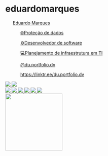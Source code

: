 # eduardomarques
<div>
    <ul><a href="https://linktr.ee/du.portfolio.dv">Eduardo Marques</a><u/>
    <ul>🌐Proteção de dados</ul>
    <ul>⚙️Desenvolvedor de software</ul>
    <ul>💻Planejamento de infraestrutura em TI</ul>
    <ul>@du.portfolio.dv</ul>
    <ul>https://linktr.ee/du.portfolio.dv</ul>
</div>
<div>
      <a href="https://www.instagram.com/du.portfolio.dv/" target="_black"><img src="https://img.shields.io/badge/Instagram-E4405F?style=for-the-badge&logo=instagram&logoColor=white"></a>
      <a href="https://www.linkedin.com/in/eduardo-marques-841779228/" target="_black"><img src="https://img.shields.io/badge/LinkedIn-0077B5?style=for-the-badge&logo=linkedin&logoColor=white"></a>
    
</div>
<div>
    <a href="" target="_black"><img src="https://img.shields.io/badge/HTML5-E34F26?style=for-the-badge&logo=html5&logoColor=white"></a>
    <a href="" target="_black"><img src="https://img.shields.io/badge/CSS3-1572B6?style=for-the-badge&logo=css3&logoColor=white"></a>
    <a href="" target="_black"><img src="https://img.shields.io/badge/JavaScript-323330?style=for-the-badge&logo=javascript&logoColor=F7DF1E"></a>
    <a href="" target="_black"><img src="https://img.shields.io/badge/C%2B%2B-00599C?style=for-the-badge&logo=c%2B%2B&logoColor=white"></a>
    <a href="" target="_black"><img src="https://img.shields.io/badge/PlayStation-003791?style=for-the-badge&logo=playstation&logoColor=white"></a>
    <a href="" target="_black"><img src="https://img.shields.io/github/pipenv/locked/python-version/PYTHON/PYTHON?style=for-the-badge&logo=LOGO&logoColor=ORANGE&logoSize=LARGE&color=WHITE"></a>
</div>
<div>
    <img height="180em" src="https://github-readme-stats.vercel.app/api?username=eCsmDv&layout=compact&langs_count=16&theme=graywhite"/>
</div>
